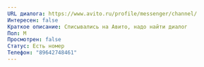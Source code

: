 ```yaml
---
URL диалога: https://www.avito.ru/profile/messenger/channel/
Интересен: false
Краткое описание: Списывались на Авито, надо найти диалог
Пол: М
Просмотрен: false
Статус: Есть номер
Телефон: "89642748461"
---
```

